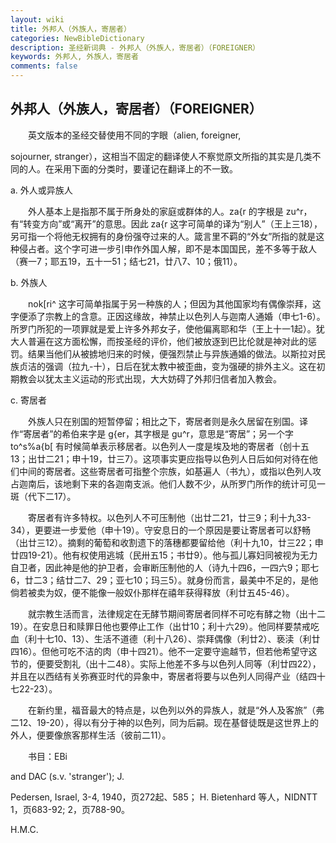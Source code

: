 ```yaml
---
layout: wiki
title: 外邦人（外族人，寄居者）
categories: NewBibleDictionary
description: 圣经新词典 - 外邦人（外族人，寄居者）（FOREIGNER）
keywords: 外邦人, 外族人，寄居者
comments: false
---
```


## 外邦人（外族人，寄居者）（FOREIGNER）

　　英文版本的圣经交替使用不同的字眼（alien, foreigner,

sojourner, stranger），这相当不固定的翻译使人不察觉原文所指的其实是几类不同的人。在采用下面的分类时，要谨记在翻译上的不一致。

a. 外人或异族人

　　外人基本上是指那不属于所身处的家庭或群体的人。za{r 的字根是 zu^r，有“转变方向”或“离开”的意思。因此 za{r 这字可简单的译为“别人”（王上三18），另可指一个将他无权拥有的身份强夺过来的人。箴言里不羁的“外女”所指的就是这种侵占者。这个字可进一步引申作外国人解，即不是本国国民，差不多等于敌人（赛一7；耶五19，五十一51；结七21，廿八7、10；俄11）。

b. 外族人

　　nok[ri^ 这字可简单指属于另一种族的人；但因为其他国家均有偶像崇拜，这字便添了宗教上的含意。正因这缘故，神禁止以色列人与迦南人通婚（申七1-6）。所罗门所犯的一项罪就是爱上许多外邦女子，使他偏离耶和华（王上十一1起）。犹大人普遍在这方面松懈，而按圣经的评价，他们被放逐到巴比伦就是神对此的惩罚。结果当他们从被掳地归来的时候，便强烈禁止与异族通婚的做法。以斯拉对民族贞洁的强调（拉九-十），日后在犹太教中被歪曲，变为强硬的排外主义。这在初期教会以犹太主义运动的形式出现，大大妨碍了外邦归信者加入教会。

c. 寄居者

　　外族人只在别国的短暂停留；相比之下，寄居者则是永久居留在别国。译作“寄居者”的希伯来字是 g{er，其字根是 gu^r，意思是“寄居”；另一个字 to^s%a{b[ 有时候简单表示移居者。以色列人一度是埃及地的寄居者（创十五13；出廿二21；申十19，廿三7）。这项事实更应指导以色列人日后如何对待在他们中间的寄居者。这些寄居者可指整个宗族，如基遍人（书九），或指以色列人攻占迦南后，该地剩下来的各迦南支派。他们人数不少，从所罗门所作的统计可见一斑（代下二17）。

　　寄居者有许多特权。以色列人不可压制他（出廿二21，廿三9；利十九33-34），更要进一步爱他（申十19）。守安息日的一个原因是要让寄居者可以舒畅（出廿三12）。摘剩的葡萄和收割遗下的落穗都要留给他（利十九10，廿三22；申廿四19-21）。他有权使用逃城（民卅五15；书廿9）。他与孤儿寡妇同被视为无力自卫者，因此神是他的护卫者，会审断压制他的人（诗九十四6，一四六9；耶七6，廿二3；结廿二7、29；亚七10；玛三5）。就身份而言，最美中不足的，是他倘若被卖为奴，便不能像一般奴仆那样在禧年获得释放（利廿五45-46）。

　　就宗教生活而言，法律规定在无酵节期间寄居者同样不可吃有酵之物（出十二19）。在安息日和赎罪日他也要停止工作（出廿10；利十六29）。他同样要禁戒吃血（利十七10、13）、生活不道德（利十八26）、崇拜偶像（利廿2）、亵渎（利廿四16）。但他可吃不洁的肉（申十四21）。他不一定要守逾越节，但若他希望守这节的，便要受割礼（出十二48）。实际上他差不多与以色列人同等（利廿四22），并且在以西结有关弥赛亚时代的异象中，寄居者将要与以色列人同得产业（结四十七22-23）。

　　在新约里，福音最大的特点是，以色列以外的异族人，就是“外人及客旅”（弗二12、19-20），得以有分于神的以色列，同为后嗣。现在基督徒既是这世界上的外人，便要像旅客那样生活（彼前二11）。

　　书目：EBi

and DAC (s.v. 'stranger'); J.

Pedersen, Israel, 3-4, 1940，页272起、585； H. Bietenhard 等人，NIDNTT 1，页683-92; 2，页788-90。

H.M.C.








